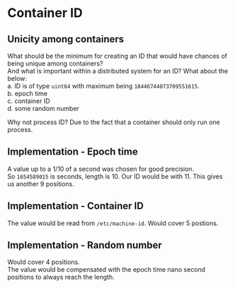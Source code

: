 # Container ID
## Unicity among containers
What should be the minimum for creating an ID that would have chances of being unique among containers?   
And what is important within a distributed system for an ID? 
What about the below:  
a. ID is of type `uint64` with maximum being `18446744073709551615`.  
b. epoch time  
c. container ID   
d. some random number

Why not process ID? Due to the fact that a container should only run one process.

## Implementation - Epoch time
A value up to a 1/10 of a second was chosen for good precision.  
So `1654589015` is seconds, length is 10. Our ID would be with 11.
This gives us another 9 positions.

## Implementation - Container ID
The value would be read from `/etc/machine-id`.
Would cover 5 postions.

## Implementation - Random number
Would cover 4 positions.  
The value would be compensated with the epoch time nano second positions to 
always reach the length.